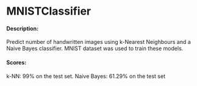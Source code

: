 # MNISTClassifier
#### Description: ####
Predict number of handwritten images using k-Nearest Neighbours and a Naive Bayes classifier. MNIST dataset was used to train these models.

#### Scores: ####
k-NN: 99% on the test set.
Naive Bayes: 61.29% on the test set
